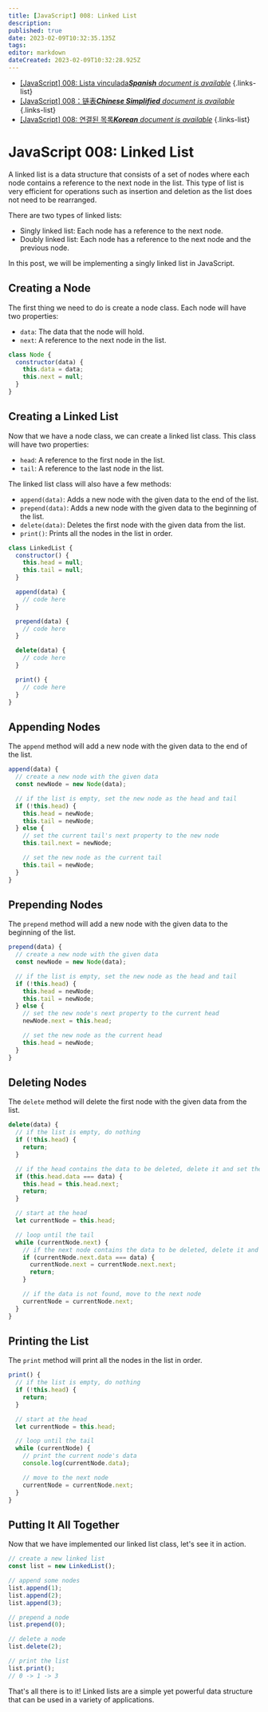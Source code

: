 ```yaml
---
title: [JavaScript] 008: Linked List
description: 
published: true
date: 2023-02-09T10:32:35.135Z
tags: 
editor: markdown
dateCreated: 2023-02-09T10:32:28.925Z
---
```


- [[JavaScript] 008: Lista vinculada***Spanish** document is available*](/es/Knowledge-base/Algorithm/javascript-008-linked-list)
{.links-list}
- [[JavaScript] 008：链表***Chinese Simplified** document is available*](/zh/Knowledge-base/Algorithm/javascript-008-linked-list)
{.links-list}
- [[JavaScript] 008: 연결된 목록***Korean** document is available*](/ko/Knowledge-base/Algorithm/javascript-008-linked-list)
{.links-list}


# JavaScript 008: Linked List

A linked list is a data structure that consists of a set of nodes where each node contains a reference to the next node in the list. This type of list is very efficient for operations such as insertion and deletion as the list does not need to be rearranged.

There are two types of linked lists:

- Singly linked list: Each node has a reference to the next node.
- Doubly linked list: Each node has a reference to the next node and the previous node.

In this post, we will be implementing a singly linked list in JavaScript.

## Creating a Node

The first thing we need to do is create a node class. Each node will have two properties:

- `data`: The data that the node will hold.
- `next`: A reference to the next node in the list.

```javascript
class Node {
  constructor(data) {
    this.data = data;
    this.next = null;
  }
}
```

## Creating a Linked List

Now that we have a node class, we can create a linked list class. This class will have two properties:

- `head`: A reference to the first node in the list.
- `tail`: A reference to the last node in the list.

The linked list class will also have a few methods:

- `append(data)`: Adds a new node with the given data to the end of the list.
- `prepend(data)`: Adds a new node with the given data to the beginning of the list.
- `delete(data)`: Deletes the first node with the given data from the list.
- `print()`: Prints all the nodes in the list in order.

```javascript
class LinkedList {
  constructor() {
    this.head = null;
    this.tail = null;
  }

  append(data) {
    // code here
  }

  prepend(data) {
    // code here
  }

  delete(data) {
    // code here
  }

  print() {
    // code here
  }
}
```

## Appending Nodes

The `append` method will add a new node with the given data to the end of the list.

```javascript
append(data) {
  // create a new node with the given data
  const newNode = new Node(data);

  // if the list is empty, set the new node as the head and tail
  if (!this.head) {
    this.head = newNode;
    this.tail = newNode;
  } else {
    // set the current tail's next property to the new node
    this.tail.next = newNode;

    // set the new node as the current tail
    this.tail = newNode;
  }
}
```

## Prepending Nodes

The `prepend` method will add a new node with the given data to the beginning of the list.

```javascript
prepend(data) {
  // create a new node with the given data
  const newNode = new Node(data);

  // if the list is empty, set the new node as the head and tail
  if (!this.head) {
    this.head = newNode;
    this.tail = newNode;
  } else {
    // set the new node's next property to the current head
    newNode.next = this.head;

    // set the new node as the current head
    this.head = newNode;
  }
}
```

## Deleting Nodes

The `delete` method will delete the first node with the given data from the list.

```javascript
delete(data) {
  // if the list is empty, do nothing
  if (!this.head) {
    return;
  }

  // if the head contains the data to be deleted, delete it and set the next node as the new head
  if (this.head.data === data) {
    this.head = this.head.next;
    return;
  }

  // start at the head
  let currentNode = this.head;

  // loop until the tail
  while (currentNode.next) {
    // if the next node contains the data to be deleted, delete it and set the current node's next property to the next node's next property
    if (currentNode.next.data === data) {
      currentNode.next = currentNode.next.next;
      return;
    }

    // if the data is not found, move to the next node
    currentNode = currentNode.next;
  }
}
```

## Printing the List

The `print` method will print all the nodes in the list in order.

```javascript
print() {
  // if the list is empty, do nothing
  if (!this.head) {
    return;
  }

  // start at the head
  let currentNode = this.head;

  // loop until the tail
  while (currentNode) {
    // print the current node's data
    console.log(currentNode.data);

    // move to the next node
    currentNode = currentNode.next;
  }
}
```

## Putting It All Together

Now that we have implemented our linked list class, let's see it in action.

```javascript
// create a new linked list
const list = new LinkedList();

// append some nodes
list.append(1);
list.append(2);
list.append(3);

// prepend a node
list.prepend(0);

// delete a node
list.delete(2);

// print the list
list.print();
// 0 -> 1 -> 3
```

That's all there is to it! Linked lists are a simple yet powerful data structure that can be used in a variety of applications.